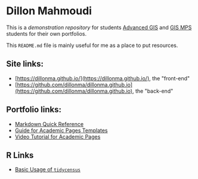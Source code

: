 
# Dillon Mahmoudi

This is a *demonstration repository* for students [Advanced GIS](https://ges.umbc.edu/giscience-certificate/) and [GIS MPS](https://professionalprograms.umbc.edu/geographic-information-systems/masters-of-professional-studies-geographic-information-systems/) students for their own portfolios. 

This `README.md` file is mainly useful for me as a place to put resources. 

## Site links:

 - [https://dillonma.github.io/](https://dillonma.github.io/), the "front-end"
 - [https://github.com/dillonma/dillonma.github.io](https://github.com/dillonma/dillonma.github.io), the "back-end"

## Portfolio links:

 - [Markdown Quick Reference](https://github.com/adam-p/markdown-here/wiki/Markdown-Cheatsheet)
 - [Guide for Academic Pages Templates](https://academicpages.github.io/markdown/)
 - [Video Tutorial for Academic Pages](https://www.youtube.com/watch?v=8lJhXJCUYCc)

## R Links

 - [Basic Usage of `tidycensus`](https://walker-data.com/tidycensus/articles/basic-usage.html)

